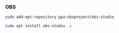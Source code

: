 

### OBS

```bash
sudo add-apt-repository ppa:obsproject/obs-studio

sudo apt install obs-studio -y
```

